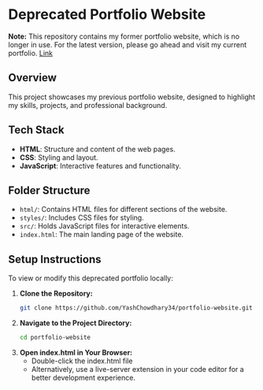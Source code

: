 # Deprecated Portfolio Website

**Note:** This repository contains my former portfolio website, which is no longer in use. For the latest version, please go ahead and visit my current portfolio. [Link](https://github.com/YashChowdhary34/dev-portfolio)

## Overview

This project showcases my previous portfolio website, designed to highlight my skills, projects, and professional background.

## Tech Stack

- **HTML**: Structure and content of the web pages.
- **CSS**: Styling and layout.
- **JavaScript**: Interactive features and functionality.

## Folder Structure

- `html/`: Contains HTML files for different sections of the website.
- `styles/`: Includes CSS files for styling.
- `src/`: Holds JavaScript files for interactive elements.
- `index.html`: The main landing page of the website.

## Setup Instructions

To view or modify this deprecated portfolio locally:

1. **Clone the Repository:**
   ```bash
   git clone https://github.com/YashChowdhary34/portfolio-website.git

2. **Navigate to the Project Directory:**
   ```bash
   cd portfolio-website

3. **Open index.html in Your Browser:**
   - Double-click the index.html file
   - Alternatively, use a live-server extension in your code editor for a better development experience.
